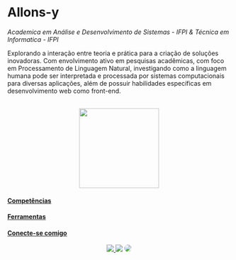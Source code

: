 # Allons-y

*Academica em Análise e Desenvolvimento de Sistemas - IFPI &  Técnica em Informatica - IFPI*

Explorando a interação entre teoria e prática para a criação de soluções inovadoras. Com envolvimento ativo em pesquisas acadêmicas, com foco em Processamento de Linguagem Natural, investigando como a linguagem humana pode ser interpretada e processada por sistemas computacionais para diversas aplicações, além de possuir habilidades específicas em desenvolvimento web como front-end.

<br>
<div align="center">  
  <a href="https://github.com/joyzinhw">
  <img height="180em" src="https://github-readme-stats.vercel.app/api/top-langs/?username=joyzinhw&layout=compact&langs_count=16&theme=transparent"/>
</div>

#### [Competências](https://github.com/joyzinhw)

#### [Ferramentas](https://github.com/joyzinhw)

#### [Conecte-se comigo](https://github.com/joyzinhw)

<div align="center"> 
<a href="https://instagram.com/joyzinhw" target="_blank"><img src="https://img.shields.io/badge/-Instagram-%23E4405F?style=transparent&logo=instagram&logoColor=white"</a>
<a href = "mailto:joycemouraifpi@gmail.com"> <img src="https://img.shields.io/badge/-Gmail-%23333?style=transparent&logo=gmail&logoColor=white" target="_blank"></a>
<a href="https://www.linkedin.com/in/joyzinhw/" target="_blank"><img src="https://img.shields.io/badge/-LinkedIn-%230077B5?style=transparent&logo=linkedin&logoColor=white" style="border-radius: 30px" target="_blank"></a> 
 </div>
